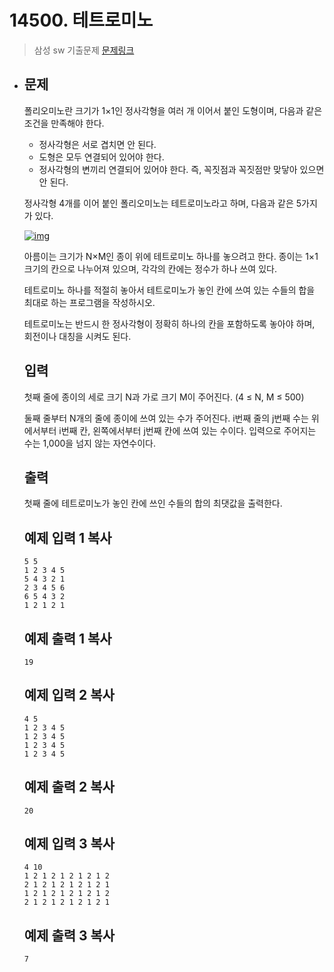 # 14500. 테트로미노
> 삼성 sw 기출문제
[문제링크](https://www.acmicpc.net/problem/14500)

* ## 문제

  폴리오미노란 크기가 1×1인 정사각형을 여러 개 이어서 붙인 도형이며, 다음과 같은 조건을 만족해야 한다.

  - 정사각형은 서로 겹치면 안 된다.
  - 도형은 모두 연결되어 있어야 한다.
  - 정사각형의 변끼리 연결되어 있어야 한다. 즉, 꼭짓점과 꼭짓점만 맞닿아 있으면 안 된다.

  정사각형 4개를 이어 붙인 폴리오미노는 테트로미노라고 하며, 다음과 같은 5가지가 있다.

  [![img](https://onlinejudgeimages.s3-ap-northeast-1.amazonaws.com/problem/14500/1.png)](https://commons.wikimedia.org/wiki/File:All_5_free_tetrominoes.svg)

  아름이는 크기가 N×M인 종이 위에 테트로미노 하나를 놓으려고 한다. 종이는 1×1 크기의 칸으로 나누어져 있으며, 각각의 칸에는 정수가 하나 쓰여 있다.

  테트로미노 하나를 적절히 놓아서 테트로미노가 놓인 칸에 쓰여 있는 수들의 합을 최대로 하는 프로그램을 작성하시오.

  테트로미노는 반드시 한 정사각형이 정확히 하나의 칸을 포함하도록 놓아야 하며, 회전이나 대칭을 시켜도 된다.

  ## 입력

  첫째 줄에 종이의 세로 크기 N과 가로 크기 M이 주어진다. (4 ≤ N, M ≤ 500)

  둘째 줄부터 N개의 줄에 종이에 쓰여 있는 수가 주어진다. i번째 줄의 j번째 수는 위에서부터 i번째 칸, 왼쪽에서부터 j번째 칸에 쓰여 있는 수이다. 입력으로 주어지는 수는 1,000을 넘지 않는 자연수이다.

  ## 출력

  첫째 줄에 테트로미노가 놓인 칸에 쓰인 수들의 합의 최댓값을 출력한다.

  ## 예제 입력 1 복사

  ```
  5 5
  1 2 3 4 5
  5 4 3 2 1
  2 3 4 5 6
  6 5 4 3 2
  1 2 1 2 1
  ```

  ## 예제 출력 1 복사

  ```
  19
  ```

  ## 예제 입력 2 복사

  ```
  4 5
  1 2 3 4 5
  1 2 3 4 5
  1 2 3 4 5
  1 2 3 4 5
  ```

  ## 예제 출력 2 복사

  ```
  20
  ```

  ## 예제 입력 3 복사

  ```
  4 10
  1 2 1 2 1 2 1 2 1 2
  2 1 2 1 2 1 2 1 2 1
  1 2 1 2 1 2 1 2 1 2
  2 1 2 1 2 1 2 1 2 1
  ```

  ## 예제 출력 3 복사

  ```
  7
  ```

